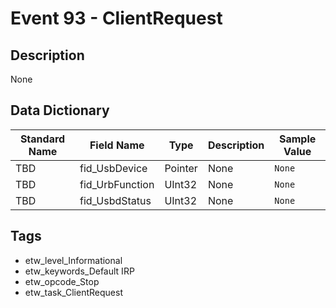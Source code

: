 # Event 93 - ClientRequest

## Description
None

## Data Dictionary
|Standard Name|Field Name|Type|Description|Sample Value|
|---|---|---|---|---|
|TBD|fid_UsbDevice|Pointer|None|`None`|
|TBD|fid_UrbFunction|UInt32|None|`None`|
|TBD|fid_UsbdStatus|UInt32|None|`None`|

## Tags
* etw_level_Informational
* etw_keywords_Default IRP
* etw_opcode_Stop
* etw_task_ClientRequest